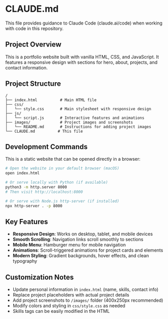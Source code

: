 # CLAUDE.md

This file provides guidance to Claude Code (claude.ai/code) when working with code in this repository.

## Project Overview

This is a portfolio website built with vanilla HTML, CSS, and JavaScript. It features a responsive design with sections for hero, about, projects, and contact information.

## Project Structure

```
/
├── index.html          # Main HTML file
├── css/
│   └── style.css       # Main stylesheet with responsive design
├── js/
│   └── script.js       # Interactive features and animations
├── images/             # Project images and screenshots
│   └── README.md       # Instructions for adding project images
└── CLAUDE.md          # This file
```

## Development Commands

This is a static website that can be opened directly in a browser:

```bash
# Open the website in your default browser (macOS)
open index.html

# Or serve locally with Python (if available)
python3 -m http.server 8000
# Then visit http://localhost:8000

# Or serve with Node.js http-server (if installed)
npx http-server . -p 8000
```

## Key Features

- **Responsive Design**: Works on desktop, tablet, and mobile devices
- **Smooth Scrolling**: Navigation links scroll smoothly to sections
- **Mobile Menu**: Hamburger menu for mobile navigation
- **Animations**: Scroll-triggered animations for project cards and elements
- **Modern Styling**: Gradient backgrounds, hover effects, and clean typography

## Customization Notes

- Update personal information in `index.html` (name, skills, contact info)
- Replace project placeholders with actual project details
- Add project screenshots to `/images/` folder (400x250px recommended)
- Modify colors and styling in `css/style.css` as needed
- Skills tags can be easily modified in the HTML